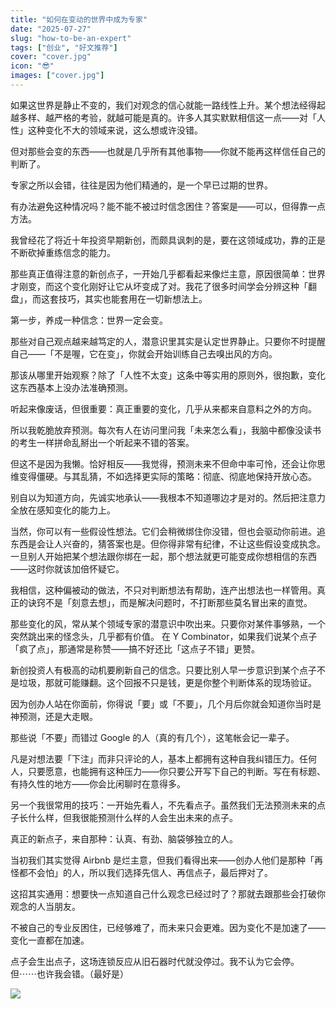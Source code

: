 ```yaml
---
title: "如何在变动的世界中成为专家"
date: "2025-07-27"
slug: "how-to-be-an-expert"
tags: ["创业", "好文推荐"]
cover: "cover.jpg"
icon: "😎"
images: ["cover.jpg"]
---
```

如果这世界是静止不变的，我们对观念的信心就能一路线性上升。某个想法经得起越多样、越严格的考验，就越可能是真的。许多人其实默默相信这一点——对「人性」这种变化不大的领域来说，这么想或许没错。



但对那些会变的东西——也就是几乎所有其他事物——你就不能再这样信任自己的判断了。



专家之所以会错，往往是因为他们精通的，是一个早已过期的世界。



有办法避免这种情况吗？能不能不被过时信念困住？答案是——可以，但得靠一点方法。



我曾经花了将近十年投资早期新创，而颇具讽刺的是，要在这领域成功，靠的正是不断砍掉重练信念的能力。



那些真正值得注意的新创点子，一开始几乎都看起来像烂主意，原因很简单：世界才刚变，而这个变化刚好让它从坏变成了对。我花了很多时间学会分辨这种「翻盘」，而这套技巧，其实也能套用在一切新想法上。



第一步，养成一种信念：世界一定会变。



那些对自己观点越来越笃定的人，潜意识里其实是认定世界静止。只要你不时提醒自己——「不是喔，它在变」，你就会开始训练自己去嗅出风的方向。



那该从哪里开始观察？除了「人性不太变」这条中等实用的原则外，很抱歉，变化这东西基本上没办法准确预测。



听起来像废话，但很重要：真正重要的变化，几乎从来都来自意料之外的方向。



所以我乾脆放弃预测。每次有人在访问里问我「未来怎么看」，我脑中都像没读书的考生一样拼命乱掰出一个听起来不错的答案。



但这不是因为我懒。恰好相反——我觉得，预测未来不但命中率可怜，还会让你思维变得僵硬。与其乱猜，不如选择更实际的策略：彻底、彻底地保持开放心态。



别自以为知道方向，先诚实地承认——我根本不知道哪边才是对的。然后把注意力全放在感知变化的能力上。



当然，你可以有一些假设性想法。它们会稍微绑住你没错，但也会驱动你前进。追东西是会让人兴奋的，猜答案也是。但你得非常有纪律，不让这些假设变成执念。
一旦别人开始把某个想法跟你绑在一起，那个想法就更可能变成你想相信的东西——这时你就该加倍怀疑它。



我相信，这种偏被动的做法，不只对判断想法有帮助，连产出想法也一样管用。真正的诀窍不是「刻意去想」，而是解决问题时，不打断那些莫名冒出来的直觉。



那些变化的风，常从某个领域专家的潜意识中吹出来。只要你对某件事够熟，一个突然跳出来的怪念头，几乎都有价值。
在 Y Combinator，如果我们说某个点子「疯了点」，那通常是称赞——搞不好还比「这点子不错」更赞。



新创投资人有极高的动机要刷新自己的信念。只要比别人早一步意识到某个点子不是垃圾，那就可能赚翻。这个回报不只是钱，更是你整个判断体系的现场验证。



因为创办人站在你面前，你得说「要」或「不要」，几个月后你就会知道你当时是神预测，还是大走眼。



那些说「不要」而错过 Google 的人（真的有几个），这笔帐会记一辈子。



凡是对想法要「下注」而非只评论的人，基本上都拥有这种自我纠错压力。任何人，只要愿意，也能拥有这种压力——你只要公开写下自己的判断。写在有标题、有持久性的地方——你会比闲聊时在意得多。



另一个我很常用的技巧：一开始先看人，不先看点子。虽然我们无法预测未来的点子长什么样，但我很能预测什么样的人会生出未来的点子。



真正的新点子，来自那种：认真、有劲、脑袋够独立的人。



当初我们其实觉得 Airbnb 是烂主意，但我们看得出来——创办人他们是那种「再怪都不会怕」的人，所以我们选择先信人、再信点子，最后押对了。



这招其实通用：想要快一点知道自己什么观念已经过时了？那就去跟那些会打破你观念的人当朋友。



不被自己的专业反困住，已经够难了，而未来只会更难。因为变化不是加速了——变化一直都在加速。



点子会生出点子，这场连锁反应从旧石器时代就没停过。我不认为它会停。
但⋯⋯也许我会错。（最好是）




![](https://prod-files-secure.s3.us-west-2.amazonaws.com/112d0858-5090-4d34-a606-b75eb8d65fd2/46476355-9cf3-4e99-9b7a-3531bc426380/1000202064.png?X-Amz-Algorithm=AWS4-HMAC-SHA256&X-Amz-Content-Sha256=UNSIGNED-PAYLOAD&X-Amz-Credential=ASIAZI2LB466Q7PGRJ3J%2F20251011%2Fus-west-2%2Fs3%2Faws4_request&X-Amz-Date=20251011T072702Z&X-Amz-Expires=3600&X-Amz-Security-Token=IQoJb3JpZ2luX2VjEGYaCXVzLXdlc3QtMiJHMEUCICwG6kzNd1r1OheeiBPQL4NldwNAiNO4J436RvWwBS%2BFAiEA24ssx5kvpuEYxtTGaGwlNLE6RHIFBJ7MRNBWJIwrCgoqiAQI%2F%2F%2F%2F%2F%2F%2F%2F%2F%2F%2F%2FARAAGgw2Mzc0MjMxODM4MDUiDOqvAi7wiYCQsCvGkSrcA6E5ziiqmvNDhOCbhdHAffpEsQlWT4XjwoNYnb8ol9RO52%2BvBhhUZJlOl0QEfCtEXQjxJzyZGJkwvfgqNVJMGEOS1oVKquyUI7Pv4QcJsdGiaMlB7z7r0cnMbJDgpv0HyC860FkTDrGqMX75bGXNsy5khVgO%2BmdBFW0BYRMo9ffSsU%2FUdKvZv00zKCvIRhU7KkD1q1k38K68nCw0tx%2BeuxqYLszzsEB50KoFK76dxBlgHnHcG9uRjTvzI7lHS4AVYHNUX%2BI65QUgfs3b1zcOmbxR0d8Cl6FRP8lLi3h7%2BdZxQ%2F6xiQr54WisY9Hd%2BnS%2BvdZivVmywOT5CttEfC1Lw%2FdnMcTYZryTu%2F6forv%2F30br0oTioY0nYAPSq55f7p0V6XNfRy%2F9pmtWWJDn3TsZcoY4oecKstzqtV804WbCkkyveP77H6UcALQFtimeNuQB079Ty7yphVaSFXtRldeedTUMeKKC3PBVdGiA%2ByOqR0flCrEpUv8O%2Ftf%2Fa%2B%2Bi1NxRJUOxWDk60fz%2BvyXMNUmz6OxWzrzatGwosplgMpb%2BtInmnGgXprjBdUKWpKVk7ggy8xLxg4IewVNGtf0Q1KJ0ZOKq33MoJvn2l7nPz0%2BepHC6UorhiBxWWq%2FwmMNIMPzip8cGOqUB14B%2FGvSX54v4Q8%2FjnccF2%2BYufnCxwULMT7epe8Jo0mwsQZJ8YU1n5i22KNBwoktV7HLywihjWaduW8IOTPF8y8Er37H2xE8JsWfvsMT9Iu%2B0CHCpaVVSU%2FnPZwXdyXMYRz1vhynQGDARlpU0RSGwGyrEexURJ0YS2e2WtHNEPdrBPgfbbDKqNtD5oyrEBG2zpexkau5lXezaj1haMoYgeMR8Cn0d&X-Amz-Signature=d2b7897b1a99d5fd4a500f5ab57a66ea7d68c973dd35727f7d38c82c6740b498&X-Amz-SignedHeaders=host&x-amz-checksum-mode=ENABLED&x-id=GetObject)

